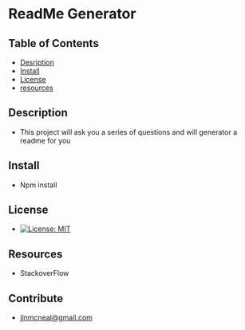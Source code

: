# ReadMe Generator
 
  ## Table of Contents
  * [Desription](#description)
  * [Install](#install)
  * [License](#license)
  * [resources](#resources)
  
  ## Description
   * This project will ask you a series of questions and will generator a readme for you 

  ## Install
  * Npm install

  ## License
  * [![License: MIT](https://img.shields.io/badge/License-MIT-yellow.svg)](https://opensource.org/licenses/MIT)

  ## Resources
  * StackoverFlow

  ## Contribute
  * jlnmcneal@gmail.com
  